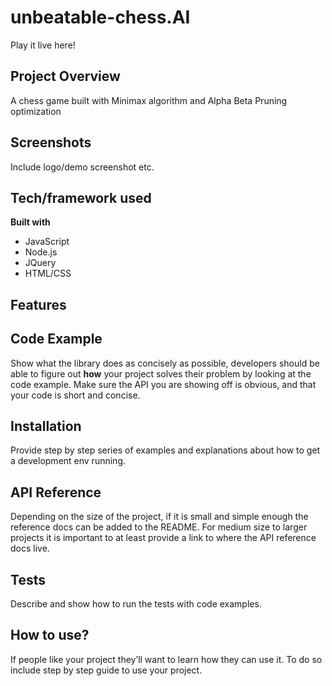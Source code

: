# unbeatable-chess.AI

Play it live here! 

## Project Overview
A chess game built with Minimax algorithm and Alpha Beta Pruning optimization
 
## Screenshots
Include logo/demo screenshot etc.

## Tech/framework used
<b>Built with</b>
- JavaScript
- Node.js
- JQuery
- HTML/CSS

## Features


## Code Example
Show what the library does as concisely as possible, developers should be able to figure out **how** your project solves their problem by looking at the code example. Make sure the API you are showing off is obvious, and that your code is short and concise.

## Installation
Provide step by step series of examples and explanations about how to get a development env running.

## API Reference

Depending on the size of the project, if it is small and simple enough the reference docs can be added to the README. For medium size to larger projects it is important to at least provide a link to where the API reference docs live.

## Tests
Describe and show how to run the tests with code examples.

## How to use?
If people like your project they’ll want to learn how they can use it. To do so include step by step guide to use your project.
